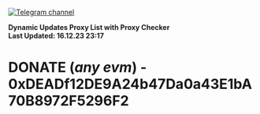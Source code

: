[![Telegram channel](https://img.shields.io/endpoint?url=https://runkit.io/damiankrawczyk/telegram-badge/branches/master?url=https://t.me/n4z4v0d)](https://t.me/n4z4v0d) 

**Dynamic Updates Proxy List with Proxy Checker**  
**Last Updated: 16.12.23 23:17**

# DONATE (_any evm_) - 0xDEADf12DE9A24b47Da0a43E1bA70B8972F5296F2
